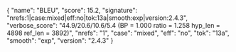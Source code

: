 {
 "name": "BLEU",
 "score": 15.2,
 "signature": "nrefs:1|case:mixed|eff:no|tok:13a|smooth:exp|version:2.4.3",
 "verbose_score": "44.9/20.6/10.6/5.4 (BP = 1.000 ratio = 1.258 hyp_len = 4898 ref_len = 3892)",
 "nrefs": "1",
 "case": "mixed",
 "eff": "no",
 "tok": "13a",
 "smooth": "exp",
 "version": "2.4.3"
}
